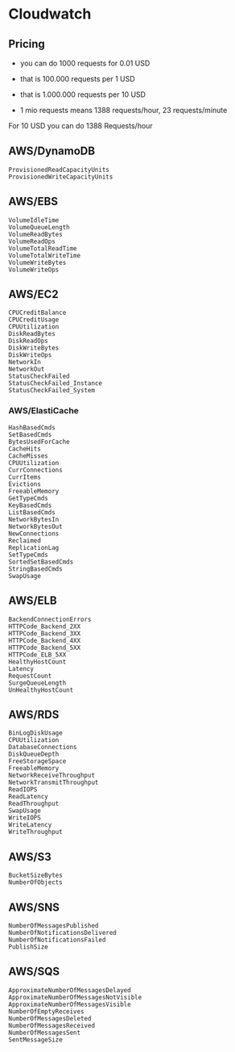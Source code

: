 # Cloudwatch

## Pricing

* you can do 1000 requests for 0.01 USD
* that is 100.000 requests per 1 USD
* that is 1.000.000 requests per 10 USD

* 1 mio requests means 1388 requests/hour, 23 requests/minute

For 10 USD you can do 1388 Requests/hour

## AWS/DynamoDB
	ProvisionedReadCapacityUnits
	ProvisionedWriteCapacityUnits

## AWS/EBS
	VolumeIdleTime
	VolumeQueueLength
	VolumeReadBytes
	VolumeReadOps
	VolumeTotalReadTime
	VolumeTotalWriteTime
	VolumeWriteBytes
	VolumeWriteOps

## AWS/EC2
	CPUCreditBalance
	CPUCreditUsage
	CPUUtilization
	DiskReadBytes
	DiskReadOps
	DiskWriteBytes
	DiskWriteOps
	NetworkIn
	NetworkOut
	StatusCheckFailed
	StatusCheckFailed_Instance
	StatusCheckFailed_System

### AWS/ElastiCache
	HashBasedCmds
	SetBasedCmds
	BytesUsedForCache
	CacheHits
	CacheMisses
	CPUUtilization
	CurrConnections
	CurrItems
	Evictions
	FreeableMemory
	GetTypeCmds
	KeyBasedCmds
	ListBasedCmds
	NetworkBytesIn
	NetworkBytesOut
	NewConnections
	Reclaimed
	ReplicationLag
	SetTypeCmds
	SortedSetBasedCmds
	StringBasedCmds
	SwapUsage

## AWS/ELB
	BackendConnectionErrors
	HTTPCode_Backend_2XX
	HTTPCode_Backend_3XX
	HTTPCode_Backend_4XX
	HTTPCode_Backend_5XX
	HTTPCode_ELB_5XX
	HealthyHostCount
	Latency
	RequestCount
	SurgeQueueLength
	UnHealthyHostCount

## AWS/RDS
	BinLogDiskUsage
	CPUUtilization
	DatabaseConnections
	DiskQueueDepth
	FreeStorageSpace
	FreeableMemory
	NetworkReceiveThroughput
	NetworkTransmitThroughput
	ReadIOPS
	ReadLatency
	ReadThroughput
	SwapUsage
	WriteIOPS
	WriteLatency
	WriteThroughput

## AWS/S3
	BucketSizeBytes
	NumberOfObjects

## AWS/SNS
	NumberOfMessagesPublished
	NumberOfNotificationsDelivered
	NumberOfNotificationsFailed
	PublishSize

## AWS/SQS
	ApproximateNumberOfMessagesDelayed
	ApproximateNumberOfMessagesNotVisible
	ApproximateNumberOfMessagesVisible
	NumberOfEmptyReceives
	NumberOfMessagesDeleted
	NumberOfMessagesReceived
	NumberOfMessagesSent
	SentMessageSize
